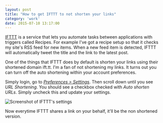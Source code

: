 ```yaml
---
layout: post
title: "How to get IFTTT to not shorten your links"
category: 'work'
date: 2015-07-10 13:17:00
---
```


[IFTTT](https://ifttt.com) is a service that lets you automate tasks between applications with triggers called Recipes. For example I've got a recipe setup so that it checks my site's RSS feed for new items. When a new feed item is detected, IFTTT will automatically tweet the title and the link to the latest post.

One of the things that IFTTT does by default is shorten your links using their shortened domain ift.tt. I'm a fan of not shortening my links. It turns out you can turn off the auto shortening within your account preferences.

Simply login, go to *[Preferences > Settings](https://ifttt.com/preferences/settings)*. Then scroll down until you see *URL Shortening*. You should see a checkbox checked with *Auto shorten URLs*. Simply uncheck this and update your settings. 

![Screenshot of IFTTT's settings](https://s3.amazonaws.com/michaellee.co/images/20150710-ifttt-links.png)

Now everytime IFTTT shares a link on your behalf, it'll be the non shortened version.